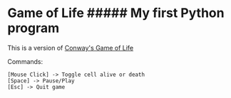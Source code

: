 # Game of Life ##### My first Python program
This is a version of [Conway's Game of Life](https://en.wikipedia.org/wiki/Conway%27s_Game_of_Life)

Commands:
```
[Mouse Click] -> Toggle cell alive or death
[Space] -> Pause/Play
[Esc] -> Quit game
```
